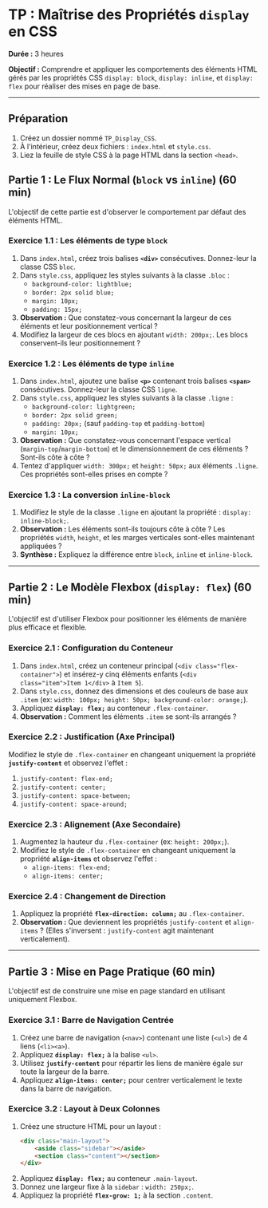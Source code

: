 
# TP : Maîtrise des Propriétés `display` en CSS

**Durée :** 3 heures

**Objectif :** Comprendre et appliquer les comportements des éléments HTML gérés par les propriétés CSS `display: block`, `display: inline`, et `display: flex` pour réaliser des mises en page de base.

-----

## Préparation

1.  Créez un dossier nommé `TP_Display_CSS`.
2.  À l'intérieur, créez deux fichiers : `index.html` et `style.css`.
3.  Liez la feuille de style CSS à la page HTML dans la section `<head>`.

## Partie 1 : Le Flux Normal (`block` vs `inline`) (60 min)

L'objectif de cette partie est d'observer le comportement par défaut des éléments HTML.

### Exercice 1.1 : Les éléments de type **`block`**

1.  Dans `index.html`, créez trois balises **`<div>`** consécutives. Donnez-leur la classe CSS `bloc`.
2.  Dans `style.css`, appliquez les styles suivants à la classe `.bloc` :
      * `background-color: lightblue;`
      * `border: 2px solid blue;`
      * `margin: 10px;`
      * `padding: 15px;`
3.  **Observation :** Que constatez-vous concernant la largeur de ces éléments et leur positionnement vertical ?
4.  Modifiez la largeur de ces blocs en ajoutant `width: 200px;`. Les blocs conservent-ils leur positionnement ?

### Exercice 1.2 : Les éléments de type **`inline`**

1.  Dans `index.html`, ajoutez une balise **`<p>`** contenant trois balises **`<span>`** consécutives. Donnez-leur la classe CSS `ligne`.
2.  Dans `style.css`, appliquez les styles suivants à la classe `.ligne` :
      * `background-color: lightgreen;`
      * `border: 2px solid green;`
      * `padding: 20px;` (sauf `padding-top` et `padding-bottom`)
      * `margin: 10px;`
3.  **Observation :** Que constatez-vous concernant l'espace vertical (`margin-top`/`margin-bottom`) et le dimensionnement de ces éléments ? Sont-ils côte à côte ?
4.  Tentez d'appliquer `width: 300px;` et `height: 50px;` aux éléments `.ligne`. Ces propriétés sont-elles prises en compte ?

### Exercice 1.3 : La conversion **`inline-block`**

1.  Modifiez le style de la classe `.ligne` en ajoutant la propriété : `display: inline-block;`.
2.  **Observation :** Les éléments sont-ils toujours côte à côte ? Les propriétés `width`, `height`, et les marges verticales sont-elles maintenant appliquées ?
3.  **Synthèse :** Expliquez la différence entre `block`, `inline` et `inline-block`.

-----

## Partie 2 : Le Modèle Flexbox (`display: flex`) (60 min)

L'objectif est d'utiliser Flexbox pour positionner les éléments de manière plus efficace et flexible.

### Exercice 2.1 : Configuration du Conteneur

1.  Dans `index.html`, créez un conteneur principal (`<div class="flex-container">`) et insérez-y cinq éléments enfants (`<div class="item">Item 1</div>` à `Item 5`).
2.  Dans `style.css`, donnez des dimensions et des couleurs de base aux `.item` (ex: `width: 100px; height: 50px; background-color: orange;`).
3.  Appliquez **`display: flex;`** au conteneur `.flex-container`.
4.  **Observation :** Comment les éléments `.item` se sont-ils arrangés ?

### Exercice 2.2 : Justification (Axe Principal)

Modifiez le style de `.flex-container` en changeant uniquement la propriété **`justify-content`** et observez l'effet :

1.  `justify-content: flex-end;`
2.  `justify-content: center;`
3.  `justify-content: space-between;`
4.  `justify-content: space-around;`

### Exercice 2.3 : Alignement (Axe Secondaire)

1.  Augmentez la hauteur du `.flex-container` (ex: `height: 200px;`).
2.  Modifiez le style de `.flex-container` en changeant uniquement la propriété **`align-items`** et observez l'effet :
      * `align-items: flex-end;`
      * `align-items: center;`

### Exercice 2.4 : Changement de Direction

1.  Appliquez la propriété **`flex-direction: column;`** au `.flex-container`.
2.  **Observation :** Que deviennent les propriétés `justify-content` et `align-items` ? (Elles s'inversent : `justify-content` agit maintenant verticalement).

-----

## Partie 3 : Mise en Page Pratique (60 min)

L'objectif est de construire une mise en page standard en utilisant uniquement Flexbox.

### Exercice 3.1 : Barre de Navigation Centrée

1.  Créez une barre de navigation (`<nav>`) contenant une liste (`<ul>`) de 4 liens (`<li><a>`).
2.  Appliquez **`display: flex;`** à la balise `<ul>`.
3.  Utilisez **`justify-content`** pour répartir les liens de manière égale sur toute la largeur de la barre.
4.  Appliquez **`align-items: center;`** pour centrer verticalement le texte dans la barre de navigation.

### Exercice 3.2 : Layout à Deux Colonnes

1.  Créez une structure HTML pour un layout :
    ```html
    <div class="main-layout">
        <aside class="sidebar"></aside>
        <section class="content"></section>
    </div>
    ```
2.  Appliquez **`display: flex;`** au conteneur `.main-layout`.
3.  Donnez une largeur fixe à la `sidebar` : `width: 250px;`.
4.  Appliquez la propriété **`flex-grow: 1;`** à la section `.content`.
